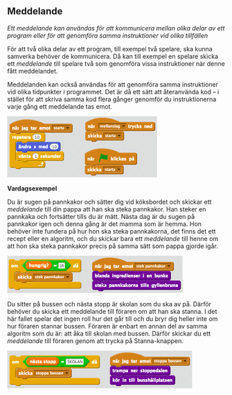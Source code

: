 ## Meddelande

*Ett meddelande kan användas för att kommunicera mellan olika delar av ett program eller för att genomföra samma instruktioner vid olika tillfällen*


För att två olika delar av ett program, till exempel två spelare, ska kunna samverka behöver de kommunicera. Då kan till exempel en spelare skicka ett *meddelande* till spelare två som genomföra vissa instruktioner när denne fått meddelandet.


Meddelanden kan också användas för att genomföra samma instruktioner vid olika tidpunkter i programmet. Det är då ett sätt att återanvända kod – i stället för att skriva samma kod flera gånger genomför du instruktionerna varje gång ett meddelande tas emot.

![image alt text](meddelande_0.png)


**Vardagsexempel**

Du är sugen på pannkakor och sätter dig vid köksbordet och skickar ett *meddelande* till din pappa att han ska steka pannkakor. Han steker en pannkaka och fortsätter tills du är mätt. Nästa dag är du sugen på pannkakor igen och denna gång är det mamma som är hemma. Hon behöver inte fundera på hur hon ska steka pannkakorna, det finns det ett recept eller en algoritm, och du skickar bara ett *meddelande* till henne om att hon ska steka pannkakor precis på samma sätt som pappa gjorde igår.

![image alt text](meddelande_1.png)



Du sitter på bussen och nästa stopp är skolan som du ska av på. Därför behöver du skicka ett meddelande till föraren om att han ska stanna. I det här fallet spelar det ingen roll hur det går till och du bryr dig heller inte om hur föraren stannar bussen. Föraren är enbart en annan del av samma algoritm som du är: att åka till skolan med bussen. Därför skickar du ett *meddelande* till föraren genom att trycka på Stanna-knappen.

![image alt text](meddelande_2.png)
